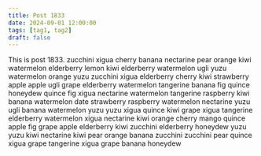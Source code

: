 ```yaml
---
title: Post 1833
date: 2024-09-01 12:00:00
tags: [tag1, tag2]
draft: false
---
```

This is post 1833.
zucchini
xigua
cherry
banana
nectarine
pear
orange
kiwi
watermelon
elderberry
lemon
kiwi
elderberry
watermelon
ugli
yuzu
watermelon
orange
yuzu
zucchini
xigua
elderberry
cherry
kiwi
strawberry
apple
apple
ugli
grape
elderberry
watermelon
tangerine
banana
fig
quince
honeydew
quince
fig
xigua
nectarine
watermelon
tangerine
raspberry
kiwi
banana
watermelon
date
strawberry
raspberry
watermelon
nectarine
yuzu
ugli
banana
watermelon
yuzu
yuzu
xigua
quince
kiwi
grape
xigua
tangerine
elderberry
watermelon
xigua
nectarine
kiwi
orange
cherry
mango
quince
apple
fig
grape
apple
elderberry
kiwi
zucchini
elderberry
honeydew
yuzu
yuzu
kiwi
nectarine
kiwi
pear
orange
banana
zucchini
zucchini
pear
quince
xigua
grape
tangerine
xigua
grape
banana
honeydew

